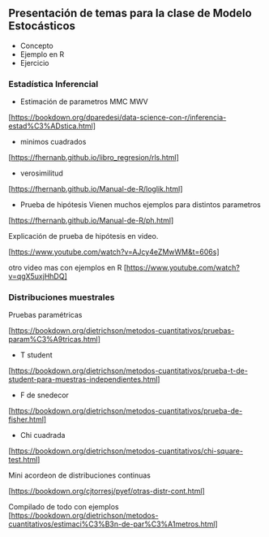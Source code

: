 ## Presentación de temas para la clase de Modelo Estocásticos

- Concepto
- Ejemplo en R
- Ejercicio

### Estadística Inferencial
- Estimación de parametros MMC MWV

[https://bookdown.org/dparedesi/data-science-con-r/inferencia-estad%C3%ADstica.html]

- minimos cuadrados

[https://fhernanb.github.io/libro_regresion/rls.html]

- verosimilitud

[https://fhernanb.github.io/Manual-de-R/loglik.html]

- Prueba de hipótesis
Vienen muchos ejemplos para distintos parametros

[https://fhernanb.github.io/Manual-de-R/ph.html]

Explicación de prueba de hipótesis en video.

[https://www.youtube.com/watch?v=AJcy4eZMwWM&t=606s]

otro video mas con ejemplos en R
[https://www.youtube.com/watch?v=qgX5uxjHhDQ]




### Distribuciones muestrales

Pruebas paramétricas

[https://bookdown.org/dietrichson/metodos-cuantitativos/pruebas-param%C3%A9tricas.html]

- T student

[https://bookdown.org/dietrichson/metodos-cuantitativos/prueba-t-de-student-para-muestras-independientes.html]

- F de snedecor

[https://bookdown.org/dietrichson/metodos-cuantitativos/prueba-de-fisher.html]

- Chi cuadrada

[https://bookdown.org/dietrichson/metodos-cuantitativos/chi-square-test.html]


Mini acordeon de distribuciones continuas

[https://bookdown.org/cjtorresj/pyef/otras-distr-cont.html]

Compilado de todo con ejemplos
[https://bookdown.org/dietrichson/metodos-cuantitativos/estimaci%C3%B3n-de-par%C3%A1metros.html]